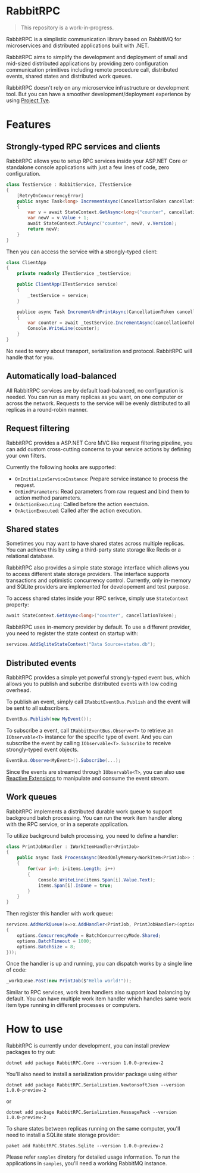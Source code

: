 # RabbitRPC
> This repository is a work-in-progress.

RabbitRPC is a simplistic communication library based on RabbitMQ for microservices and distributed applications built with .NET.

RabbitRPC aims to simplify the development and deployment of small and mid-sized distributed applications by providing zero configuration communication primitives including remote procedure call, distributed events, shared states and distributed work queues.

RabbitRPC doesn't rely on any microservice infrastructure or development tool. But you can have a smoother development/deployment experience by using [Project Tye](https://github.com/dotnet/tye).
# Features

## Strongly-typed RPC services and clients
RabbitRPC allows you to setup RPC services inside your ASP.NET Core or standalone console applications with just a few lines of code, zero configuration.
```csharp
class TestService : RabbitService, ITestService
{
    [RetryOnConcurrencyError]
    public async Task<long> IncrementAsync(CancellationToken cancellationToken = default)
    {
        var v = await StateContext.GetAsync<long>("counter", cancellationToken);
        var newV = v.Value + 1;
        await StateContext.PutAsync("counter", newV, v.Version);
        return newV;
    }
}
```
Then you can access the service with a strongly-typed client:
```csharp
class ClientApp
{
    private readonly ITestService _testService;

    public ClientApp(ITestService service)
    {
        _testService = service;
    }

    publice async Task IncrementAndPrintAsync(CancellationToken cancellationToken)
    {
        var counter = await _testService.IncrementAsync(cancellationToken);
        Console.WriteLine(counter);
    }
}
```
No need to worry about transport, serialization and protocol. RabbitRPC will handle that for you.

## Automatically load-balanced
All RabbitRPC services are by default load-balanced, no configuration is needed. You can run as many replicas as you want, on one computer or across the network. Requests to the service will be evenly distributed to all replicas in a round-robin manner.

## Request filtering
RabbitRPC provides a ASP.NET Core MVC like request filtering pipeline, you can add custom cross-cutting concerns to your service actions by defining your own filters.

Currently the following hooks are supported:

- `OnInitializeServiceInstance`: Prepare service instance to process the request.
- `OnBindParameters`: Read parameters from raw request and bind them to action method parameters.
- `OnActionExecuting`: Called before the action exectuion.
- `OnActionExecuted`: Called after the action execution.

## Shared states
Sometimes you may want to have shared states across multiple replicas. You can achieve this by using a third-party state storage like Redis or a relational database.

RabbitRPC also provides a simple state storage interface which allows you to access different state storage providers. The interface supports transactions and optimistic concurrency control. Currently, only in-memory and SQLite providers are implemented for developement and test purpose.

To access shared states inside your RPC serivce, simply use `StateContext` property:
```csharp
await StateContext.GetAsync<long>("counter", cancellationToken);
```

RabbitRPC uses in-memory provider by default. To use a different provider, you need to register the state context on startup with:
```csharp
services.AddSqliteStateContext("Data Source=states.db");
```

## Distributed events
RabbitRPC provides a simple yet powerful strongly-typed event bus, which allows you to publish and subcribe distributed events with low coding overhead.

To publish an event, simply call `IRabbitEventBus.Publish` and the event will be sent to all subscribers.
```csharp
EventBus.Publish(new MyEvent());
```
To subscribe a event, call `IRabbitEventBus.Observe<T>` to retrieve an `IObservable<T>` instance for the specific type of event. And you can subscribe the event by calling `IObservable<T>.Subscribe` to receive strongly-typed event objects.
```csharp
EventBus.Observe<MyEvent>().Subscribe(...);
```
Since the events are streamed through `IObservable<T>`, you can also use [Reactive Extensions](https://github.com/dotnet/reactive) to manipulate and consume the event stream.

## Work queues
RabbitRPC implements a distributed durable work queue to support background batch processing.
You can run the work item handler along with the RPC service, or in a seperate application.

To utilize background batch processing, you need to define a handler:
```csharp
class PrintJobHandler : IWorkItemHandler<PrintJob>
{
    public async Task ProcessAsync(ReadOnlyMemory<WorkItem<PrintJob>> items, CancellationToken cancellationToken)
    {
        for(var i=0; i<items.Length; i++)
        {
            Console.WriteLine(items.Span[i].Value.Text);
            items.Span[i].IsDone = true;
        }
    }
}
```
Then register this handler with work queue:
```csharp
services.AddWorkQueue(x=>x.AddHandler<PrintJob, PrintJobHandler>(options=>
{
    options.ConcurrencyMode = BatchConcurrencyMode.Shared;
    options.BatchTimeout = 1000;
    options.BatchSize = 8;
}));
```
Once the handler is up and running, you can dispatch works by a single line of code:
```csharp
_workQueue.Post(new PrintJob($"Hello world!"));
```
Similar to RPC services, work item handlers also support load balancing by default. You can have multiple work item handler which handles same work item type running in different processes or computers.

# How to use
RabbitRPC is currently under development, you can install preview packages to try out:
```
dotnet add package RabbitRPC.Core --version 1.0.0-preview-2
```
You'll also need to install a serialization provider package using either
```
dotnet add package RabbitRPC.Serialization.NewtonsoftJson --version 1.0.0-preview-2
```
or
```
dotnet add package RabbitRPC.Serialization.MessagePack --version 1.0.0-preview-2
```
To share states between replicas running on the same computer, you'll need to install a SQLite state storage provider:
```
paket add RabbitRPC.States.Sqlite --version 1.0.0-preview-2
```
Please refer `samples` diretory for detailed usage information.
To run the applications in `samples`, you'll need a working RabbitMQ instance.
